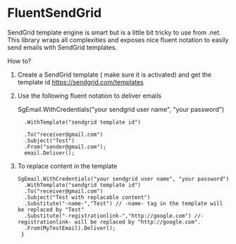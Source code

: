 FluentSendGrid  
==============

SendGrid template engine is smart but is a little bit tricky to use from .net. This library wraps all complexities and exposes nice fluent notation to easily send emails with SendGrid templates. 

How to? 

1. Create a SendGrid template ( make sure it is activated) and get the template id
   https://sendgrid.com/templates

2. Use the following fluent notation to deliver emails 

      SgEmail.WithCredentials("your sendgrid user name", "your password")
      
         .WithTemplate("sendgrid template id")
         
         .To("receiver@gmail.com")
         .Subject("Test")
         .From("sender@gmail.com");
         email.Deliver();
            
3. To replace content in the template 

       SgEmail.WithCredentials("your sendgrid user name", "your password")
         .WithTemplate("sendgrid template id")
         .To("receiver@gmail.com")
         .Subject("Test with replacable content")
         .Substitute("-name-","Test") // -name- tag in the template will be replaced by "Test"
         .Substitute("-registrationlink-","http://google.com") //-registrationlink- will be replaced by "http://google.com".
         .From(MyTestEmail).Deliver();
        }
